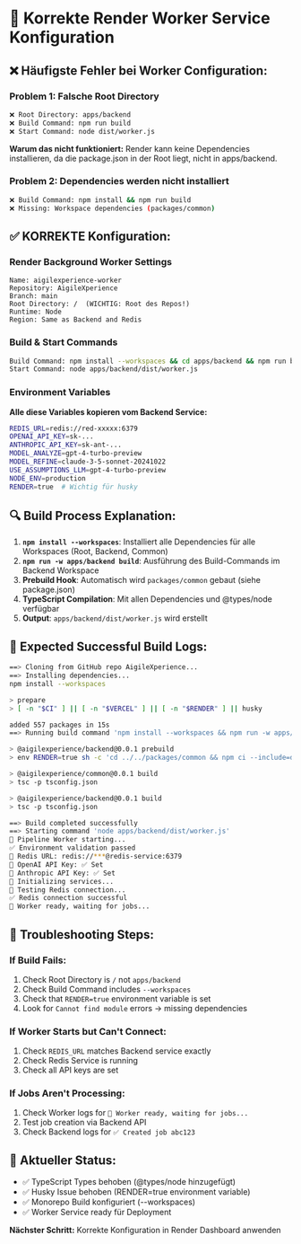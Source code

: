 # 🎯 Korrekte Render Worker Service Konfiguration

## ❌ Häufigste Fehler bei Worker Configuration:

### Problem 1: Falsche Root Directory

```bash
❌ Root Directory: apps/backend
❌ Build Command: npm run build
❌ Start Command: node dist/worker.js
```

**Warum das nicht funktioniert:** Render kann keine Dependencies installieren, da die package.json in der Root liegt, nicht in apps/backend.

### Problem 2: Dependencies werden nicht installiert

```bash
❌ Build Command: npm install && npm run build
❌ Missing: Workspace dependencies (packages/common)
```

## ✅ KORREKTE Konfiguration:

### Render Background Worker Settings

```
Name: aigilexperience-worker
Repository: AigileXperience
Branch: main
Root Directory: /  (WICHTIG: Root des Repos!)
Runtime: Node
Region: Same as Backend and Redis
```

### Build & Start Commands

```bash
Build Command: npm install --workspaces && cd apps/backend && npm run build
Start Command: node apps/backend/dist/worker.js
```

### Environment Variables

**Alle diese Variables kopieren vom Backend Service:**

```bash
REDIS_URL=redis://red-xxxxx:6379
OPENAI_API_KEY=sk-...
ANTHROPIC_API_KEY=sk-ant-...
MODEL_ANALYZE=gpt-4-turbo-preview
MODEL_REFINE=claude-3-5-sonnet-20241022
USE_ASSUMPTIONS_LLM=gpt-4-turbo-preview
NODE_ENV=production
RENDER=true  # Wichtig für husky
```

## 🔍 Build Process Explanation:

1. **`npm install --workspaces`**: Installiert alle Dependencies für alle Workspaces (Root, Backend, Common)
2. **`npm run -w apps/backend build`**: Ausführung des Build-Commands im Backend Workspace
3. **Prebuild Hook**: Automatisch wird `packages/common` gebaut (siehe package.json)
4. **TypeScript Compilation**: Mit allen Dependencies und @types/node verfügbar
5. **Output**: `apps/backend/dist/worker.js` wird erstellt

## 🚀 Expected Successful Build Logs:

```bash
==> Cloning from GitHub repo AigileXperience...
==> Installing dependencies...
npm install --workspaces

> prepare
> [ -n "$CI" ] || [ -n "$VERCEL" ] || [ -n "$RENDER" ] || husky

added 557 packages in 15s
==> Running build command 'npm install --workspaces && npm run -w apps/backend build'...

> @aigilexperience/backend@0.0.1 prebuild
> env RENDER=true sh -c 'cd ../../packages/common && npm ci --include=dev && npm run build'

> @aigilexperience/common@0.0.1 build
> tsc -p tsconfig.json

> @aigilexperience/backend@0.0.1 build
> tsc -p tsconfig.json

==> Build completed successfully
==> Starting command 'node apps/backend/dist/worker.js'
🚀 Pipeline Worker starting...
✅ Environment validation passed
📍 Redis URL: redis://***@redis-service:6379
🔑 OpenAI API Key: ✅ Set
🔑 Anthropic API Key: ✅ Set
🔧 Initializing services...
🔌 Testing Redis connection...
✅ Redis connection successful
🎯 Worker ready, waiting for jobs...
```

## 🔧 Troubleshooting Steps:

### If Build Fails:

1. Check Root Directory is `/` not `apps/backend`
2. Check Build Command includes `--workspaces`
3. Check that `RENDER=true` environment variable is set
4. Look for `Cannot find module` errors → missing dependencies

### If Worker Starts but Can't Connect:

1. Check `REDIS_URL` matches Backend service exactly
2. Check Redis Service is running
3. Check all API keys are set

### If Jobs Aren't Processing:

1. Check Worker logs for `🎯 Worker ready, waiting for jobs...`
2. Test job creation via Backend API
3. Check Backend logs for `✅ Created job abc123`

## 🎯 Aktueller Status:

- ✅ TypeScript Types behoben (@types/node hinzugefügt)
- ✅ Husky Issue behoben (RENDER=true environment variable)
- ✅ Monorepo Build konfiguriert (--workspaces)
- ✅ Worker Service ready für Deployment

**Nächster Schritt:** Korrekte Konfiguration in Render Dashboard anwenden
